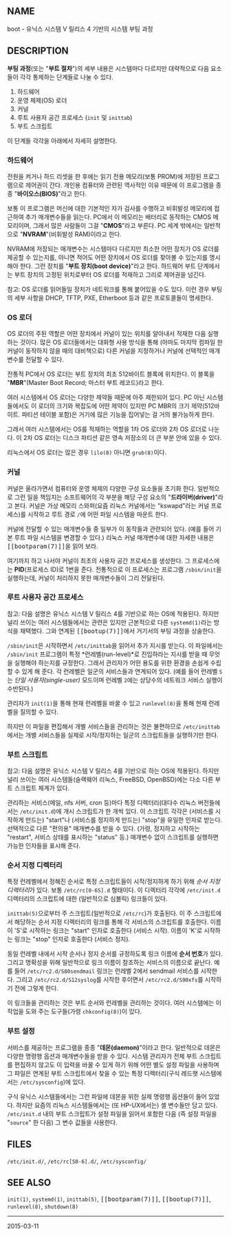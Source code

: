 ## NAME

boot - 유닉스 시스템 V 릴리스 4 기반의 시스템 부팅 과정

## DESCRIPTION

**부팅 과정**(또는 "**부트 절차**")의 세부 내용은 시스템마다 다르지만 대략적으로 다음 요소들이 각각 통제하는 단계들로 나눌 수 있다.

1. 하드웨어
2. 운영 체제(OS) 로더
3. 커널
4. 루트 사용자 공간 프로세스 (`init` 및 `inittab`)
5. 부트 스크립트

이 단계들 각각을 아래에서 자세히 설명한다.

### 하드웨어

전원을 켜거나 하드 리셋을 한 후에는 읽기 전용 메모리(보통 PROM)에 저장된 프로그램으로 제어권이 간다. 개인용 컴퓨터와 관련된 역사적인 이유 때문에 이 프로그램을 종종 "**바이오스(BIOS)**"라고 한다.

보통 이 프로그램은 머신에 대한 기본적인 자가 검사를 수행하고 비휘발성 메모리에 접근하여 추가 매개변수들을 읽는다. PC에서 이 메모리는 배터리로 동작하는 CMOS 메모리이며, 그래서 많은 사람들이 그걸 "**CMOS**"라고 부른다. PC 세계 밖에서는 일반적으로 "**NVRAM**"(비휘발성 RAM)이라고 한다.

NVRAM에 저장되는 매개변수는 시스템마다 다르지만 최소한 어떤 장치가 OS 로더를 제공할 수 있는지를, 아니면 적어도 어떤 장치에서 OS 로더를 찾아볼 수 있는지를 명시해야 한다. 그런 장치를 "**부트 장치(boot device)**"라고 한다. 하드웨어 부트 단계에서는 부트 장치의 고정된 위치로부터 OS 로더를 적재하고 그리로 제어권을 넘긴다.

참고: OS 로더를 읽어들일 장치가 네트워크를 통해 붙어있을 수도 있다. 이런 경우 부팅의 세부 사항을 DHCP, TFTP, PXE, Etherboot 등과 같은 프로토콜들이 명세한다.

### OS 로더

OS 로더의 주된 역할은 어떤 장치에서 커널이 있는 위치를 알아내서 적재한 다음 실행하는 것이다. 많은 OS 로더들에서는 대화형 사용 방식을 통해 (아마도 마지막 컴파일 한 커널이 동작하지 않을 때의 대비책으로) 다른 커널을 지정하거나 커널에 선택적인 매개변수를 전달할 수 있다.

전통적 PC에서 OS 로더는 부트 장치의 최초 512바이트 블록에 위치한다. 이 블록을 "**MBR**"(Master Boot Record; 마스터 부트 레코드)라고 한다.

여러 시스템에서 OS 로더는 다양한 제약들 때문에 아주 제한되어 있다. PC 아닌 시스템들에서도 이 로더의 크기와 복잡도에 어떤 제약이 있지만 PC MBR의 크기 제약(512바이트. 파티션 테이블 포함)은 거기에 많은 기능을 집어넣는 걸 거의 불가능하게 한다.

그래서 여러 시스템에서는 OS를 적재하는 역할을 1차 OS 로더와 2차 OS 로더로 나눈다. 이 2차 OS 로더는 디스크 파티션 같은 영속 저장소의 더 큰 부분 안에 있을 수 있다.

리눅스에서 OS 로더는 많은 경우 `lilo(8)` 아니면 `grub(8)`이다.

### 커널

커널은 올라가면서 컴퓨터와 운영 체제의 다양한 구성 요소들을 초기화 한다. 일반적으로 그런 일을 책임지는 소프트웨어의 각 부분을 해당 구성 요소의 "**드라이버(driver)**"라고 본다. 커널은 가상 메모리 스와퍼(요즘 리눅스 커널에서는 "kswapd"라는 커널 프로세스)를 시작하고 루트 경로 `/`에 어떤 파일 시스템을 마운트 한다.

커널에 전달할 수 있는 매개변수들 중 일부가 이 동작들과 관련되어 있다. (예를 들어 기본 루트 파일 시스템을 변경할 수 있다.) 리눅스 커널 매개변수에 대한 자세한 내용은 <tt>[[bootparam(7)]]</tt>을 읽어 보라.

여기까지 하고 나서야 커널이 최초의 사용자 공간 프로세스를 생성한다. 그 프로세스에는 **PID**(프로세스 ID)로 1번을 준다. 전통적으로 이 프로세스는 프로그램 `/sbin/init`을 실행하는데, 커널이 처리하지 못한 매개변수들이 그리 전달된다.

### 루트 사용자 공간 프로세스

참고: 다음 설명은 유닉스 시스템 V 릴리스 4를 기반으로 하는 OS에 적용된다. 하지만 널리 쓰이는 여러 시스템들에서는 관련은 있지만 근본적으로 다른 `systemd(1)`라는 방식을 채택했다. 그와 연계된 <tt>[[bootup(7)]]</tt>에서 거기서의 부팅 과정을 상술한다.

`/sbin/init`은 시작하면서 `/etc/inittab`을 읽어서 추가 지시를 받는다. 이 파일에서는 `/sbin/init` 프로그램이 특정 *런레벨(run-level)*로 진입하라는 지시를 받을 때 무엇을 실행해야 하는지를 규정한다. 그래서 관리자가 어떤 용도를 위한 환경을 손쉽게 수립할 수 있게 해 준다. 각 런레벨은 일군의 서비스들과 연계되어 있다. (예를 들어 런레벨 `S`는 *단일 사용자(single-user)* 모드이며 런레벨 `2`에는 상당수의 네트워크 서비스 실행이 수반된다.)

관리자가 `init(1)`을 통해 현재 런레벨을 바꿀 수 있고 `runlevel(8)`을 통해 현재 런레벨을 질의할 수 있다.

하지만 이 파일을 편집해서 개별 서비스들을 관리하는 것은 불편하므로 `/etc/inittab`에서는 개별 서비스들을 실제로 시작/정지하는 일군의 스크립트들을 실행하기만 한다.

### 부트 스크립트

참고: 다음 설명은 유닉스 시스템 V 릴리스 4를 기반으로 하는 OS에 적용된다. 하지만 널리 쓰이는 여러 시스템들(슬랙웨어 리눅스, FreeBSD, OpenBSD)에는 다소 다른 부트 스크립트 체계가 있다.

관리하는 서비스(메일, nfs 서버, cron 등)마다 특정 디렉터리(대다수 리눅스 버전들에서는 `/etc/init.d`)에 개시 스크립트가 한 개씩 있다. 이 스크립트 각각은 (서비스를 시작하게 만드는) "start"나 (서비스를 정지하게 만드는) "stop"을 유일한 인자로 받는다. 선택적으로 다른 "편의용" 매개변수를 받을 수 있다. (가령, 정지하고 시작하는 "restart", 서비스 상태를 표시하는 "status" 등.)  매개변수 없이 스크립트를 실행하면 가능한 인자들을 표시해 준다.

### 순서 지정 디렉터리

특정 런레벨에서 정해진 순서로 특정 스크립트들이 시작/정지하게 하기 위해 *순서 지정 디렉터리*가 있다. 보통 `/etc/rc[0-6S].d` 형태이다. 이 디렉터리 각각에 `/etc/init.d` 디렉터리의 스크립트에 대한 (일반적으로 심볼릭) 링크들이 있다.

`inittab(5)`으로부터 주 스크립트(일반적으로 `/etc/rc`)가 호출된다. 이 주 스크립트에서 해당하는 순서 지정 디렉터리의 링크를 통해 각 서비스의 스크립트를 호출한다. 이름이 'S'로 시작하는 링크는 "start" 인자로 호출한다 (서비스 시작). 이름이 'K'로 시작하는 링크는 "stop" 인자로 호출한다 (서비스 정지).

동일 런레벨 내에서 시작 순서나 정지 순서를 규정하도록 링크 이름에 **순서 번호**가 있다. 그리고 명확성을 위해 일반적으로 링크 이름이 참조하는 서비스의 이름으로 끝난다. 예를 들어 `/etc/rc2.d/S80sendmail` 링크는 런레벨 2에서 sendmail 서비스를 시작한다. 그리고 `/etc/rc2.d/S12syslog`를 시작한 후이면서 `/etc/rc2.d/S90xfs`를 시작하기 전에 그렇게 한다.

이 링크들을 관리하는 것은 부트 순서와 런레벨을 관리하는 것이다. 여러 시스템에는 이 작업을 도와 주는 도구들(가령 `chkconfig(8)`)이 있다.

### 부트 설정

서비스를 제공하는 프로그램을 종종 "**데몬(daemon)**"이라고 한다. 일반적으로 데몬은 다양한 명령행 옵션과 매개변수들을 받을 수 있다. 시스템 관리자가 전체 부트 스크립트를 편집하지 않고도 이 입력을 바꿀 수 있게 하기 위해 어떤 별도 설정 파일을 사용하며 그 파일은 연계된 부트 스크립트에서 찾을 수 있는 특정 디렉터리(구식 레드햇 시스템에서는 `/etc/sysconfig`)에 있다.

구식 유닉스 시스템들에서는 그런 파일에 데몬을 위한 실제 명령행 옵션들이 들어 있었다. 하지만 요즘의 리눅스 시스템들에서는 (또 HP-UX에서는) 셸 변수들만 담고 있다. `/etc/init.d` 내의 부트 스크립트가 설정 파일을 읽어서 포함한 다음 (즉 설정 파일을 "`source`" 한 다음) 그 변수 값들을 사용한다.

## FILES

`/etc/init.d/`, `/etc/rc[S0-6].d/`, `/etc/sysconfig/`

## SEE ALSO

`init(1)`, `systemd(1)`, `inittab(5)`, <tt>[[bootparam(7)]]</tt>, <tt>[[bootup(7)]]</tt>, `runlevel(8)`, `shutdown(8)`

----

2015-03-11
